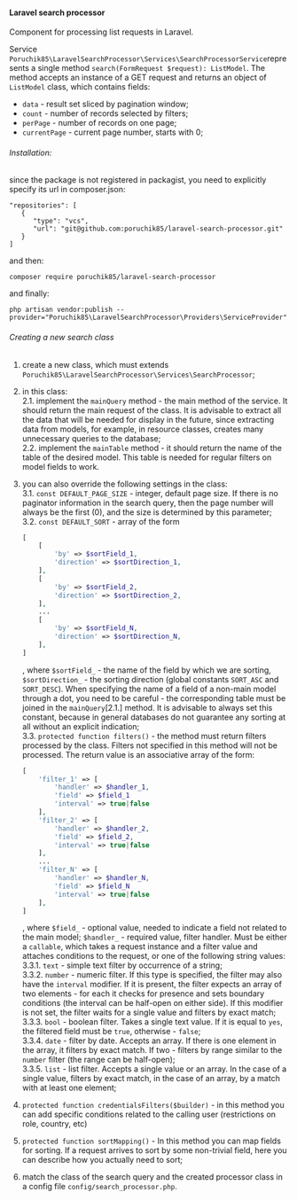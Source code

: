#### Laravel search processor

Component for processing list requests in Laravel.

Service `Poruchik85\LaravelSearchProcessor\Services\SearchProcessorService`represents a single method `search(FormRequest $request): ListModel`. The method accepts an instance of a GET request and returns an object of `ListModel` class, which contains fields:
- `data` - result set sliced by pagination window;
- `count` - number of records selected by filters;
- `perPage` - number of records on one page;
- `currentPage` - current page number, starts with 0;

###### Installation:
since the package is not registered in packagist, you need to explicitly specify its url in composer.json:

```
"repositories": [
   {
      "type": "vcs",
      "url": "git@github.com:poruchik85/laravel-search-processor.git"
   }
]
```

and then:
```
composer require poruchik85/laravel-search-processor
```

and finally:
```
php artisan vendor:publish --provider="Poruchik85\LaravelSearchProcessor\Providers\ServiceProvider"
```


###### Creating a new search class
1. create a new class, which must extends `Poruchik85\LaravelSearchProcessor\Services\SearchProcessor`;  
2. in this class:  
2.1. implement the `mainQuery` method - the main method of the service. It should return the main request of the class. It is advisable to extract all the data that will be needed for display in the future, since extracting data from models, for example, in resource classes, creates many unnecessary queries to the database;  
2.2. implement the `mainTable` method - it should return the name of the table of the desired model. This table is needed for regular filters on model fields to work. 
3. you can also override the following settings in the class:  
3.1. `const DEFAULT_PAGE_SIZE` - integer, default page size. If there is no paginator information in the search query, then the page number will always be the first (0), and the size is determined by this parameter;  
3.2. `const DEFAULT_SORT` - array of the form
    ```php
    [
        [
            'by' => $sortField_1,
            'direction' => $sortDirection_1,
        ],
        [
            'by' => $sortField_2,
            'direction' => $sortDirection_2,
        ],
        ...
        [
            'by' => $sortField_N,
            'direction' => $sortDirection_N,
        ],
    ]
    ```
    , where `$sortField_` - the name of the field by which we are sorting, `$sortDirection_` - the sorting direction (global constants `SORT_ASC` and `SORT_DESC`). When specifying the name of a field of a non-main model through a dot, you need to be careful - the corresponding table must be joined in the `mainQuery`[2.1.] method. It is advisable to always set this constant, because in general databases do not guarantee any sorting at all without an explicit indication;  
3.3. `protected function filters()` - the method must return filters processed by the class. Filters not specified in this method will not be processed. The return value is an associative array of the form:
    ```php
    [
        'filter_1' => [
            'handler' => $handler_1,
            'field' => $field_1
            'interval' => true|false
        ],
        'filter_2' => [
            'handler' => $handler_2,
            'field' => $field_2,
            'interval' => true|false
        ],
        ...
        'filter_N' => [
            'handler' => $handler_N,
            'field' => $field_N
            'interval' => true|false
        ],
    ]
    ```
    , where `$field_` - optional value, needed to indicate a field not related to the main model; `$handler_` - required value, filter handler. Must be either a `callable`, which takes a request instance and a filter value and attaches conditions to the request, or one of the following string values:   
3.3.1. `text` - simple text filter by occurrence of a string;  
3.3.2. `number` - numeric filter. If this type is specified, the filter may also have the `interval` modifier. If it is present, the filter expects an array of two elements - for each it checks for presence and sets boundary conditions (the interval can be half-open on either side). If this modifier is not set, the filter waits for a single value and filters by exact match;  
3.3.3. `bool` - boolean filter. Takes a single text value. If it is equal to `yes`, the filtered field must be `true`, otherwise - `false`;  
3.3.4. `date` - filter by date. Accepts an array. If there is one element in the array, it filters by exact match. If two - filters by range similar to the `number` filter (the range can be half-open);  
3.3.5. `list` - list filter. Accepts a single value or an array. In the case of a single value, filters by exact match, in the case of an array, by a match with at least one element;

4. `protected function credentialsFilters($builder)` - in this method you can add specific conditions related to the calling user (restrictions on role, country, etc)
5. `protected function sortMapping()` - In this method you can map fields for sorting. If a request arrives to sort by some non-trivial field, here you can describe how you actually need to sort; 
6. match the class of the search query and the created processor class in a config file `config/search_processor.php`.
